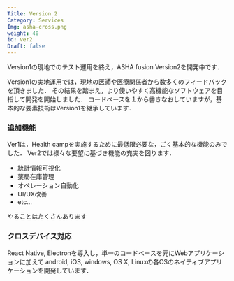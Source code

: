 ```yaml
---
Title: Version 2
Category: Services
Img: asha-cross.png
weight: 40
id: ver2
Draft: false
---
```


Version1の現地でのテスト運用を終え，ASHA fusion Version2を開発中です．

Version1の実地運用では，現地の医師や医療関係者から数多くのフィードバックを頂きました．
その結果を踏まえ，より使いやすく高機能なソフトウェアを目指して開発を開始しました．
コードベースを１から書きなおしていますが，基本的な要素技術はVersion1を継承しています．

### 追加機能
Ver1は，Health campを実施するために最低限必要な，ごく基本的な機能のみでした．
Ver2では様々な要望に基づき機能の充実を図ります．

- 統計情報可視化
- 薬局在庫管理
- オペレーション自動化
- UI/UX改善
- etc...

やることはたくさんあります

### クロスデバイス対応
React Native, Electronを導入し，単一のコードベースを元にWebアプリケーションに加えて
android, iOS, windows, OS X, Linuxの各OSのネイティブアプリケーションを開発しています．
